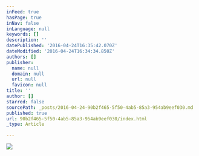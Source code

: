 ```yaml
---
inFeed: true
hasPage: true
inNav: false
inLanguage: null
keywords: []
description: ''
datePublished: '2016-04-24T16:35:42.070Z'
dateModified: '2016-04-24T16:34:34.850Z'
authors: []
publisher:
  name: null
  domain: null
  url: null
  favicon: null
title: ''
author: []
starred: false
sourcePath: _posts/2016-04-24-90b2f465-5f50-4ab5-85a3-954ab9eef030.md
published: true
url: 90b2f465-5f50-4ab5-85a3-954ab9eef030/index.html
_type: Article

---
```

![](https://the-grid-user-content.s3-us-west-2.amazonaws.com/a2fb6a10-2c33-4013-865f-7765917e671e.jpg)